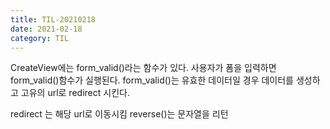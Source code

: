 ```yaml
---
title: TIL-20210218
date: 2021-02-18
category: TIL
---
```


CreateView에는 form_valid()라는 함수가 있다.
사용자가 폼을 입력하면 form_valid()함수가 실행된다.
form_valid()는 유효한 데이터일 경우 데이터를 생성하고 고유의 url로 redirect 시킨다.

redirect 는 해당 url로 이동시킴
reverse()는 문자열을 리턴

